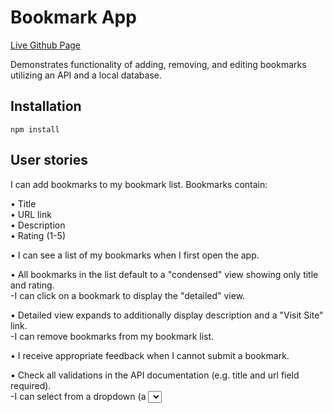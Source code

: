 # Bookmark App
[Live Github Page](https://thinkful-ei-unicorn.github.io/anthony-giannotti-bookmarks-app/dist/ "Live Page")  
  
Demonstrates functionality of adding, removing, and editing bookmarks utilizing an API and a local database. 
## Installation
```
npm install
```
## User stories

I can add bookmarks to my bookmark list. Bookmarks contain:

•  Title  
•  URL link  
•  Description  
•  Rating (1-5)  

•  I can see a list of my bookmarks when I first open the app.

•  All bookmarks in the list default to a "condensed" view showing only title and rating.  
   -I can click on a bookmark to display the "detailed" view.

•  Detailed view expands to additionally display description and a "Visit Site" link.  
   -I can remove bookmarks from my bookmark list.

•  I receive appropriate feedback when I cannot submit a bookmark.

•  Check all validations in the API documentation (e.g. title and url field required).  
   -I can select from a dropdown (a <select> element) a "minimum rating" to filter the list by all bookmarks rated at or above the chosen selection.

